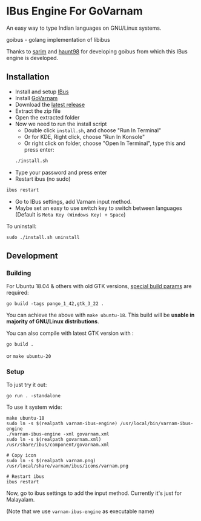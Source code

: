 # IBus Engine For GoVarnam

An easy way to type Indian languages on GNU/Linux systems.

goibus - golang implementation of libibus

Thanks to [sarim](https://github.com/sarim/goibus) and [haunt98](https://github.com/haunt98/goibus) for developing goibus from which this IBus engine is developed.

## Installation

* Install and setup [IBus](https://wiki.archlinux.org/title/IBus)
* Install [GoVarnam](https://github.com/varnamproject/govarnam)
* Download the [latest release](https://github.com/varnamproject/govarnam-ibus/releases)
* Extract the zip file
* Open the extracted folder
* Now we need to run the install script
  * Double click `install.sh`, and choose "Run In Terminal"
  * Or for KDE, Right click, choose "Run In Konsole"
  * Or right click on folder, choose "Open In Terminal", type this and press enter:
  ```bash
  ./install.sh
  ```
* Type your password and press enter
* Restart ibus (no sudo)
```bash
ibus restart
```
* Go to IBus settings, add Varnam input method.
* Maybe set an easy to use switch key to switch between languages (Default is `Meta Key (Windows Key) + Space`)

To uninstall:
```
sudo ./install.sh uninstall
```

## Development

### Building

For Ubuntu 18.04 & others with old GTK versions, [special build params](https://github.com/gotk3/gotk3/issues/693) are required:
```
go build -tags pango_1_42,gtk_3_22 .
```
You can achieve the above with `make ubuntu-18`. This build will be **usable in majority of GNU/Linux distributions**.

You can also compile with latest GTK version with :
```bash
go build .
```
or `make ubuntu-20`

### Setup

To just try it out:
```
go run . -standalone
```

To use it system wide:
```
make ubuntu-18
sudo ln -s $(realpath varnam-ibus-engine) /usr/local/bin/varnam-ibus-engine
./varnam-ibus-engine -xml govarnam.xml
sudo ln -s $(realpath govarnam.xml) /usr/share/ibus/component/govarnam.xml

# Copy icon
sudo ln -s $(realpath varnam.png) /usr/local/share/varnam/ibus/icons/varnam.png

# Restart ibus
ibus restart
```

Now, go to ibus settings to add the input method. Currently it's just for Malayalam.

(Note that we use `varnam-ibus-engine` as executable name)
